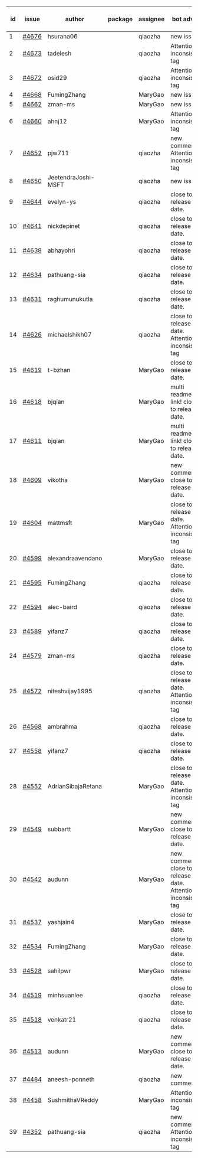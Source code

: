| id | issue | author | package | assignee | bot advice | created date of issue | target release date | date from target |
| ------ | ------ | ------ | ------ | ------ | ------ | ------ | ------ | :-----: |
| 1 | [#4676](https://github.com/Azure/sdk-release-request/issues/4676) | hsurana06 |  | qiaozha | new issue. | 10-23 | 11-24 |  |
| 2 | [#4673](https://github.com/Azure/sdk-release-request/issues/4673) | tadelesh |  | qiaozha | Attention to inconsistent tag | 10-23 | 11-24 |  |
| 3 | [#4672](https://github.com/Azure/sdk-release-request/issues/4672) | osid29 |  | qiaozha | Attention to inconsistent tag | 10-23 | 11-24 |  |
| 4 | [#4668](https://github.com/Azure/sdk-release-request/issues/4668) | FumingZhang |  | MaryGao | new issue. | 10-20 | 11-24 |  |
| 5 | [#4662](https://github.com/Azure/sdk-release-request/issues/4662) | zman-ms |  | MaryGao | new issue. | 10-18 | 11-24 |  |
| 6 | [#4660](https://github.com/Azure/sdk-release-request/issues/4660) | ahnj12 |  | MaryGao | Attention to inconsistent tag | 10-17 | 11-24 |  |
| 7 | [#4652](https://github.com/Azure/sdk-release-request/issues/4652) | pjw711 |  | qiaozha | new comment. Attention to inconsistent tag | 10-13 | 11-24 |  |
| 8 | [#4650](https://github.com/Azure/sdk-release-request/issues/4650) | JeetendraJoshi-MSFT |  | qiaozha | new issue. | 10-13 | 11-24 |  |
| 9 | [#4644](https://github.com/Azure/sdk-release-request/issues/4644) | evelyn-ys |  | qiaozha | close to release date.  | 10-13 | 10-27 | 2 |
| 10 | [#4641](https://github.com/Azure/sdk-release-request/issues/4641) | nickdepinet |  | qiaozha | close to release date.  | 10-12 | 10-27 | 2 |
| 11 | [#4638](https://github.com/Azure/sdk-release-request/issues/4638) | abhayohri |  | qiaozha | close to release date.  | 10-12 | 10-27 | 2 |
| 12 | [#4634](https://github.com/Azure/sdk-release-request/issues/4634) | pathuang-sia |  | qiaozha | close to release date.  | 10-12 | 10-27 | 2 |
| 13 | [#4631](https://github.com/Azure/sdk-release-request/issues/4631) | raghumunukutla |  | qiaozha | close to release date.  | 10-12 | 10-27 | 2 |
| 14 | [#4626](https://github.com/Azure/sdk-release-request/issues/4626) | michaelshikh07 |  | qiaozha | close to release date.  Attention to inconsistent tag | 10-09 | 10-27 | 2 |
| 15 | [#4619](https://github.com/Azure/sdk-release-request/issues/4619) | t-bzhan |  | MaryGao | close to release date.  | 10-08 | 10-27 | 2 |
| 16 | [#4618](https://github.com/Azure/sdk-release-request/issues/4618) | bjqian |  | MaryGao | multi readme link! close to release date.  | 10-07 | 10-27 | 2 |
| 17 | [#4611](https://github.com/Azure/sdk-release-request/issues/4611) | bjqian |  | MaryGao | multi readme link! close to release date.  | 10-07 | 10-27 | 2 |
| 18 | [#4609](https://github.com/Azure/sdk-release-request/issues/4609) | vikotha |  | MaryGao | new comment. close to release date.  | 10-06 | 10-27 | 2 |
| 19 | [#4604](https://github.com/Azure/sdk-release-request/issues/4604) | mattmsft |  | MaryGao | close to release date.  Attention to inconsistent tag | 10-03 | 10-27 | 2 |
| 20 | [#4599](https://github.com/Azure/sdk-release-request/issues/4599) | alexandraavendano |  | MaryGao | close to release date.  | 10-02 | 10-27 | 2 |
| 21 | [#4595](https://github.com/Azure/sdk-release-request/issues/4595) | FumingZhang |  | qiaozha | close to release date.  | 09-29 | 10-27 | 2 |
| 22 | [#4594](https://github.com/Azure/sdk-release-request/issues/4594) | alec-baird |  | qiaozha | close to release date.  | 09-28 | 10-27 | 2 |
| 23 | [#4589](https://github.com/Azure/sdk-release-request/issues/4589) | yifanz7 |  | qiaozha | close to release date.  | 09-28 | 10-27 | 2 |
| 24 | [#4579](https://github.com/Azure/sdk-release-request/issues/4579) | zman-ms |  | qiaozha | close to release date.  | 09-26 | 10-27 | 2 |
| 25 | [#4572](https://github.com/Azure/sdk-release-request/issues/4572) | niteshvijay1995 |  | qiaozha | close to release date.  Attention to inconsistent tag | 09-26 | 10-27 | 2 |
| 26 | [#4568](https://github.com/Azure/sdk-release-request/issues/4568) | ambrahma |  | qiaozha | close to release date.  | 09-25 | 10-27 | 2 |
| 27 | [#4558](https://github.com/Azure/sdk-release-request/issues/4558) | yifanz7 |  | qiaozha | close to release date.  | 09-25 | 10-27 | 2 |
| 28 | [#4552](https://github.com/Azure/sdk-release-request/issues/4552) | AdrianSibajaRetana |  | MaryGao | close to release date.  Attention to inconsistent tag | 09-22 | 10-27 | 2 |
| 29 | [#4549](https://github.com/Azure/sdk-release-request/issues/4549) | subbartt |  | MaryGao | new comment. close to release date.  | 09-22 | 10-27 | 2 |
| 30 | [#4542](https://github.com/Azure/sdk-release-request/issues/4542) | audunn |  | MaryGao | new comment. close to release date.  Attention to inconsistent tag | 09-21 | 10-27 | 2 |
| 31 | [#4537](https://github.com/Azure/sdk-release-request/issues/4537) | yashjain4 |  | MaryGao | close to release date.  | 09-21 | 10-27 | 2 |
| 32 | [#4534](https://github.com/Azure/sdk-release-request/issues/4534) | FumingZhang |  | MaryGao | close to release date.  | 09-21 | 10-27 | 2 |
| 33 | [#4528](https://github.com/Azure/sdk-release-request/issues/4528) | sahilpwr |  | MaryGao | close to release date.  | 09-20 | 10-27 | 2 |
| 34 | [#4519](https://github.com/Azure/sdk-release-request/issues/4519) | minhsuanlee |  | qiaozha | close to release date.  | 09-13 | 10-27 | 2 |
| 35 | [#4518](https://github.com/Azure/sdk-release-request/issues/4518) | venkatr21 |  | qiaozha | close to release date.  | 09-13 | 10-27 | 2 |
| 36 | [#4513](https://github.com/Azure/sdk-release-request/issues/4513) | audunn |  | MaryGao | new comment. close to release date.  | 09-08 | 10-27 | 2 |
| 37 | [#4484](https://github.com/Azure/sdk-release-request/issues/4484) | aneesh-ponneth |  | qiaozha | new comment. | 08-31 | 09-22 |  |
| 38 | [#4458](https://github.com/Azure/sdk-release-request/issues/4458) | SushmithaVReddy |  | MaryGao | Attention to inconsistent tag | 08-23 | 09-22 |  |
| 39 | [#4352](https://github.com/Azure/sdk-release-request/issues/4352) | pathuang-sia |  | qiaozha | new comment. Attention to inconsistent tag | 07-20 | 09-22 |  |
